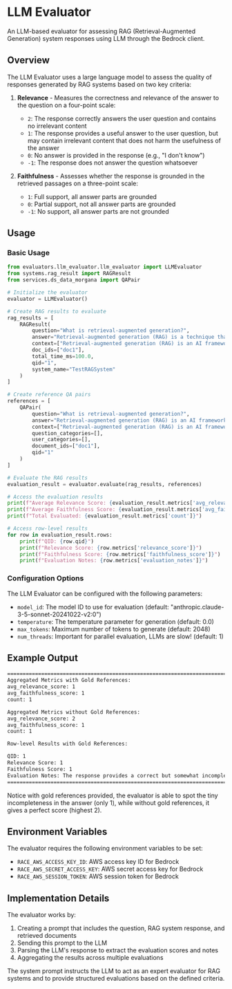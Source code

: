 # LLM Evaluator

An LLM-based evaluator for assessing RAG (Retrieval-Augmented Generation) system responses using LLM through the Bedrock client.

## Overview

The LLM Evaluator uses a large language model to assess the quality of responses generated by RAG systems based on two key criteria:

1. **Relevance** - Measures the correctness and relevance of the answer to the question on a four-point scale:
   - `2`: The response correctly answers the user question and contains no irrelevant content
   - `1`: The response provides a useful answer to the user question, but may contain irrelevant content that does not harm the usefulness of the answer
   - `0`: No answer is provided in the response (e.g., "I don't know")
   - `-1`: The response does not answer the question whatsoever

2. **Faithfulness** - Assesses whether the response is grounded in the retrieved passages on a three-point scale:
   - `1`: Full support, all answer parts are grounded
   - `0`: Partial support, not all answer parts are grounded
   - `-1`: No support, all answer parts are not grounded

## Usage

### Basic Usage

```python
from evaluators.llm_evaluator.llm_evaluator import LLMEvaluator
from systems.rag_result import RAGResult
from services.ds_data_morgana import QAPair

# Initialize the evaluator
evaluator = LLMEvaluator()

# Create RAG results to evaluate
rag_results = [
    RAGResult(
        question="What is retrieval-augmented generation?",
        answer="Retrieval-augmented generation (RAG) is a technique that combines retrieval of relevant documents with text generation.",
        context=["Retrieval-augmented generation (RAG) is an AI framework that combines information retrieval with text generation."],
        doc_ids=["doc1"],
        total_time_ms=100.0,
        qid="1",
        system_name="TestRAGSystem"
    )
]

# Create reference QA pairs
references = [
    QAPair(
        question="What is retrieval-augmented generation?",
        answer="Retrieval-augmented generation (RAG) is an AI framework that enhances large language models by retrieving external knowledge.",
        context=["Retrieval-augmented generation (RAG) is an AI framework that enhances large language models by retrieving external knowledge."],
        question_categories=[],
        user_categories=[],
        document_ids=["doc1"],
        qid="1"
    )
]

# Evaluate the RAG results
evaluation_result = evaluator.evaluate(rag_results, references)

# Access the evaluation results
print(f"Average Relevance Score: {evaluation_result.metrics['avg_relevance_score']}")
print(f"Average Faithfulness Score: {evaluation_result.metrics['avg_faithfulness_score']}")
print(f"Total Evaluated: {evaluation_result.metrics['count']}")

# Access row-level results
for row in evaluation_result.rows:
    print(f"QID: {row.qid}")
    print(f"Relevance Score: {row.metrics['relevance_score']}")
    print(f"Faithfulness Score: {row.metrics['faithfulness_score']}")
    print(f"Evaluation Notes: {row.metrics['evaluation_notes']}")
```

### Configuration Options

The LLM Evaluator can be configured with the following parameters:

- `model_id`: The model ID to use for evaluation (default: "anthropic.claude-3-5-sonnet-20241022-v2:0")
- `temperature`: The temperature parameter for generation (default: 0.0)
- `max_tokens`: Maximum number of tokens to generate (default: 2048)
- `num_threads`: Important for parallel evaluation, LLMs are slow! (default: 1)

## Example Output

```bash
================================================================================
Aggregated Metrics with Gold References:
avg_relevance_score: 1
avg_faithfulness_score: 1
count: 1

Aggregated Metrics without Gold References:
avg_relevance_score: 2
avg_faithfulness_score: 1
count: 1

Row-level Results with Gold References:

QID: 1
Relevance Score: 1
Faithfulness Score: 1
Evaluation Notes: The response provides a correct but somewhat incomplete definition of RAG compared to the gold reference. It captures the core concept of combining retrieval with generation but misses mentioning that it specifically enhances LLMs with external knowledge. The response is fully supported by Document 1, which contains almost identical wording.
================================================================================
```

Notice with gold references provided, the evaluator is able to spot the tiny incompleteness in the answer (only 1), while without gold references, it gives a perfect score (highest 2).

## Environment Variables

The evaluator requires the following environment variables to be set:

- `RACE_AWS_ACCESS_KEY_ID`: AWS access key ID for Bedrock
- `RACE_AWS_SECRET_ACCESS_KEY`: AWS secret access key for Bedrock
- `RACE_AWS_SESSION_TOKEN`: AWS session token for Bedrock

## Implementation Details

The evaluator works by:

1. Creating a prompt that includes the question, RAG system response, and retrieved documents
2. Sending this prompt to the LLM
3. Parsing the LLM's response to extract the evaluation scores and notes
4. Aggregating the results across multiple evaluations

The system prompt instructs the LLM to act as an expert evaluator for RAG systems and to provide structured evaluations based on the defined criteria.
